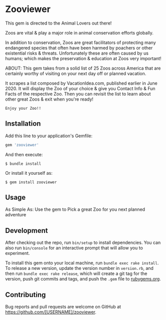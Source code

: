 # Zooviewer
This gem is directed to the Animal Lovers out there!

Zoos are vital & play a major role in animal conservation efforts globally.

In addition to conservation, Zoos are great facilitators of protecting many endangered species that often have been harmed by poachers or other existential risks & threats. Unfortunately these are often caused by us humans; which makes the preservation & education at Zoos very important!

ABOUT: This gem takes from a solid list of 25 Zoos across America that are certainly worthy of visiting on your next day off or planned vacation.

It scrapes a list composed by VacationIdea.com, published earlier in June 2020. It will display the Zoo of your choice & give you Contact Info & Fun Facts of the respective Zoo. Then you can revisit the list to learn about other great Zoos & exit when you're ready!

    Enjoy your Zoo!!


## Installation

Add this line to your application's Gemfile:

```ruby
gem 'zooviewer'
```

And then execute:

    $ bundle install

Or install it yourself as:

    $ gem install zooviewer

## Usage

As Simple As: Use the gem to Pick a great Zoo for you next planned adventure

## Development

After checking out the repo, run `bin/setup` to install dependencies. You can also run `bin/console` for an interactive prompt that will allow you to experiment.

To install this gem onto your local machine, run `bundle exec rake install`. To release a new version, update the version number in `version.rb`, and then run `bundle exec rake release`, which will create a git tag for the version, push git commits and tags, and push the `.gem` file to [rubygems.org](https://rubygems.org).

## Contributing

Bug reports and pull requests are welcome on GitHub at https://github.com/[USERNAME]/zooviewer.

